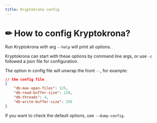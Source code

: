 ```yaml
---
title: Kryptokrona config
---
```


# ✏ How to config Kryptokrona?

Run Kryptokrona with arg `--help` will print all options.

Kryptokrona can start with these options by command line args, or use `-c` followed a json file for configuration.

The option in config file will unwrap the front `--`, for example:

```json
// the config file
{
    "db-max-open-files": 125,
    "db-read-buffer-size": 128,
    "db-threads": 4,
    "db-write-buffer-size": 256
}
```

If you want to check the default options, use `--dump-config`.
